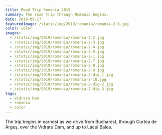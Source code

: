 ```yaml
---
title: Road Trip Romania 2019
summary: The road trip through Romania begins.
date: 2019-09-17
featuredImage: /static/img/2019/romania/romania-2-6.jpg
color: color
images:
  - /static/img/2019/romania/romania-2-2.jpg
  - /static/img/2019/romania/romania-2-3.jpg
  - /static/img/2019/romania/romania-2-4.jpg
  - /static/img/2019/romania/romania-2-5.jpg
  - /static/img/2019/romania/romania-2-1.jpg
  - /static/img/2019/romania/romania-2-7.jpg
  - /static/img/2019/romania/romania-2-8.jpg
  - /static/img/2019/romania/romania-2-9.jpg
  - /static/img/2019/romania/romania-2-dig-1.jpg
  - /static/img/2019/romania/romania-2-10.jpg
  - /static/img/2019/romania/romania-2-dig-2.jpg
  - /static/img/2019/romania/romania-2-dig-3.jpg
tags:
  - Vidraru Dam
  - romania
  - color
---
```

The trip begins in earnest as we drive from Bucharest, through Curtea de Argeş, over the Vidraru Dam, and up to Lacul Balea.
